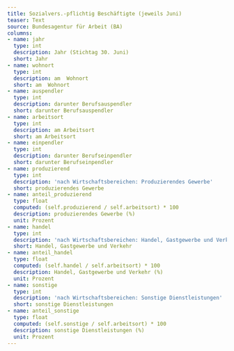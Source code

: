 ```yaml
---
title: Sozialvers.-pflichtig Beschäftigte (jeweils Juni)
teaser: Text
source: Bundesagentur für Arbeit (BA)
columns:
- name: jahr
  type: int
  description: Jahr (Stichtag 30. Juni)
  short: Jahr
- name: wohnort
  type: int
  description: am  Wohnort
  short: am  Wohnort
- name: auspendler
  type: int
  description: darunter Berufsauspendler
  short: darunter Berufsauspendler
- name: arbeitsort
  type: int
  description: am Arbeitsort
  short: am Arbeitsort
- name: einpendler
  type: int
  description: darunter Berufseinpendler
  short: darunter Berufseinpendler
- name: produzierend
  type: int
  description: 'nach Wirtschaftsbereichen: Produzierendes Gewerbe'
  short: produzierendes Gewerbe
- name: anteil_produzierend
  type: float
  computed: (self.produzierend / self.arbeitsort) * 100
  description: produzierendes Gewerbe (%)
  unit: Prozent
- name: handel
  type: int
  description: 'nach Wirtschaftsbereichen: Handel, Gastgewerbe und Verkehr'
  short: Handel, Gastgewerbe und Verkehr
- name: anteil_handel
  type: float
  computed: (self.handel / self.arbeitsort) * 100
  description: Handel, Gastgewerbe und Verkehr (%)
  unit: Prozent
- name: sonstige
  type: int
  description: 'nach Wirtschaftsbereichen: Sonstige Dienstleistungen'
  short: sonstige Dienstleistungen
- name: anteil_sonstige
  type: float
  computed: (self.sonstige / self.arbeitsort) * 100
  description: sonstige Dienstleistungen (%)
  unit: Prozent
---
```

